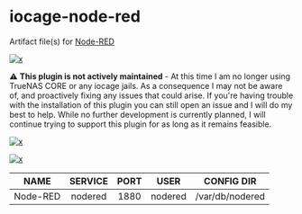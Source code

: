 <!-- markdownlint-disable MD012 MD041 -->

<!-- BADGE LINKS -->
[plugins-link]:https://www.truenas.com/plugins/
[plugins-shield]:https://img.shields.io/badge/TrueNAS%20CORE-Community%20Plugin-blue?logo=TrueNAS&style=for-the-badge

<!-- CIRRUS CI RESULTS -->
[results-12.2]:https://cirrus-ci.com/github/tprelog/truenas-plugin-index/12.2-RELEASE
[results-13.0]:https://cirrus-ci.com/github/tprelog/truenas-plugin-index/13.0-RELEASE

[red-12.2]:https://img.shields.io/cirrus/github/tprelog/truenas-plugin-index/12.2-RELEASE?task=node-red-12-2&label=12.2-RELEASE&logo=FreeBSD&logoColor=red&style=plastic
[red-13.0]:https://img.shields.io/cirrus/github/tprelog/truenas-plugin-index/13.0-RELEASE?task=node-red-13-0&label=13.0-RELEASE&logo=FreeBSD&logoColor=red&style=plastic

[1]: https://nodered.org/

# iocage-node-red

Artifact file(s) for [Node-RED][1]

[![x][plugins-shield]][plugins-link]

:warning: **This plugin is not actively maintained** - At this time I am no longer using TrueNAS CORE or any iocage jails. As a consequence I may not be aware of, and proactively fixing any issues that could arise. If you're having trouble with the installation of this plugin you can still open an issue and I will do my best to help. While no further development is currently planned, I will continue trying to support this plugin for as long as it remains feasible.

[![x][red-12.2]][results-12.2]

[![x][red-13.0]][results-13.0]

NAME | SERVICE | PORT | USER | CONFIG DIR
:---: | :---: | :---: | :---: | :---: |
Node-RED | nodered | 1880 | nodered |  /var/db/nodered
